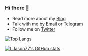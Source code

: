 ### Hi there 👋

- Read more about my [Blog](https://ljason.cn/)
- Talk with me by [Email](mailto:ljason@ljason.cn) or [Telegram](https://t.me/LJason)
- Follow me on [Twitter](https://twitter.com/LJason77)

[![Top Langs](https://github-readme-stats.vercel.app/api/top-langs/?username=LJason77&layout=compact&langs_count=20&hide=java,javascript,css,php&exclude_repo=Roguelike,LJason77.github.io)](https://github.com/anuraghazra/github-readme-stats)

[![LJason77's GitHub stats](https://github-readme-stats.vercel.app/api?username=LJason77&show_icons=true&count_private=true&include_all_commits=true)](https://github.com/anuraghazra/github-readme-stats)

